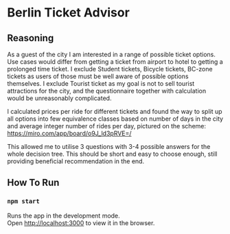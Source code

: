 # Berlin Ticket Advisor

## Reasoning

As a guest of the city I am interested in a range of possible ticket options.
Use cases would differ from getting a ticket from airport to hotel to getting a prolonged time ticket.
I exclude Student tickets, Bicycle tickets, BC-zone tickets as users of those must be well aware of possible options themselves. 
I exclude Tourist ticket as my goal is not to sell tourist attractions for the city, and the questionnaire together with calculation would be unreasonably complicated. 

I calculated prices per ride for different tickets and found the way to split up all options into few 
equivalence classes based on number of days in the city and average integer number of rides per day, pictured on the scheme:
https://miro.com/app/board/o9J_ld3pRVE=/

This allowed me to utilise 3 questions with 3-4 possible answers for the whole decision tree. 
This should be short and easy to choose enough, still providing beneficial recommendation in the end.


## How To Run

### `npm start`

Runs the app in the development mode.\
Open [http://localhost:3000](http://localhost:3000) to view it in the browser.
